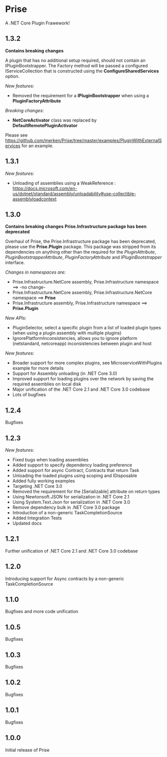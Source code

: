 # Prise
A .NET Core Plugin Frawework!

## 1.3.2
**Contains breaking changes**

A plugin that has no additional setup required, should not contain an IPluginBootstrapper.
The Factory method will be passed a configured IServiceCollection that is constructed using the **ConfigureSharedServices** option.

*New features:*
- Removed the requirement for a **IPluginBootstrapper** when using a **PluginFactoryAttribute**

*Breaking changes:*
- **NetCoreActivator** class was replaced by **DefaultRemotePluginActivator**

Please see https://github.com/merken/Prise/tree/master/examples/PluginWithExternalServices for an example.

## 1.3.1

*New features:*
- Unloading of assemblies using a WeakReference : https://docs.microsoft.com/en-us/dotnet/standard/assembly/unloadability#use-collectible-assemblyloadcontext

## 1.3.0
**Contains breaking changes**
**Prise.Infrastructure package has been deprecated**

Overhaul of Prise, the Prise.Infrastructure package has been deprecated, please use the **Prise.Plugin** package.
This package was stripped from its dependencies on anything other than the required for the *PluginAttribute*, *PluginBootstrapperAttribute*, *PluginFactoryAttribute* and *IPluginBootstrapper* interface.

*Changes in namespaces are:*
- Prise.Infrastructure.NetCore assembly, Prise.Infrastructure namespace ==> -no change-
- Prise.Infrastructure.NetCore assembly, Prise.Infrastructure.NetCore namespace ==> **Prise**
- Prise.Infrastructure assembly, Prise.Infrastructure namespace ==> **Prise.Plugin**

*New APIs:*
- PluginSelector, select a specific plugin from a list of loaded plugin types (when using a plugin assembly with multiple plugins)
- IgnorePlatformInconsistencies, allows you to ignore platform (netstandard, netcoreapp) inconsistencies between plugin and host

*New features:*
- Broader support for more complex plugins, see MicroserviceWithPlugins example for more details
- Support for Assembly unloading (in .NET Core 3.0)
- Improved support for loading plugins over the network by saving the required assemblies on local disk
- Major unification of the .NET Core 2.1 and .NET Core 3.0 codebase
- Lots of bugfixes
  
## 1.2.4

Bugfixes

## 1.2.3

*New features:*
- Fixed bugs when loading assemblies
- Added support to specify dependency loading preference
- Added support for async Contract, Contracts that return Task<T>
- Unloading the loaded plugins using scoping and IDisposable
- Added fully working examples
- Targeting .NET Core 3.0
- Removed the requirement for the [Serializable] attribute on return types
- Using Newtonsoft.JSON for serialization in .NET Core 2.1
- Using System.Text.Json for serialization in .NET Core 3.0
- Remove dependency bulk in .NET Core 3.0 package
- Introduction of a non-generic TaskCompletionSource
- Added Integration Tests
- Updated docs

## 1.2.1
Further unification of .NET Core 2.1 and .NET Core 3.0 codebase

## 1.2.0
Introducing support for Async contracts by a non-generic TaskCompletionSource

## 1.1.0
Bugfixes and more code unification

## 1.0.5

Bugfixes

## 1.0.3

Bugfixes

## 1.0.2

Bugfixes

## 1.0.1

Bugfixes

## 1.0.0
Initial release of Prise
